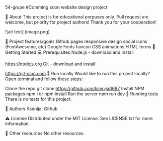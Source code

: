 54-grupe #Comming soon website design project

🌟 About This project is for educational porpuses only. Pull request are welcome, but priority for project authors! Thank you for your cooperation!

![alt text] (image.png)

🎯 Project features/goals
Github pages
responsive design
social icons (FontAwesome, etc)
Google Fonts
favicon
CSS animations
HTML forms
🧰 Getting Started
💻 Prerequisites
Node.js - download and install

https://nodejs.org
Git - download and install

https://git-scm.com
🏃 Run locally
Would like to run this project locally? Open terminal and follow these steps:

Clone the repo
git clone https://github.com/ksenija0687
Install NPM packages
npm i
or
npm install
Run the server
npm run dev
🧪 Running tests
There is no tests for this project.

🎅 Authors
Ksenija: Github

⚠️ License
Distributed under the MIT License. See LICENSE.txt for more information.

🔗 Other resources
No other resources.
